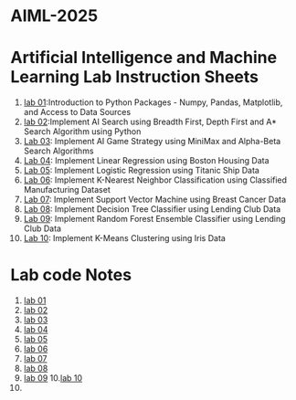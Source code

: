 # AIML-2025
# Artificial Intelligence and Machine Learning Lab Instruction Sheets
1. [lab 01](https://github.com/kirankumareranki/AIML-2025/blob/main/AIML_A1.pdf):Introduction to Python Packages - Numpy, Pandas, Matplotlib, and Access to Data Sources
2. [lab 02](https://github.com/kirankumareranki/AIML-2025/blob/main/AIML_A2.pdf):Implement AI Search using Breadth First, Depth First and A* Search Algorithm using Python
3. [Lab 03](https://github.com/kirankumareranki/AIML-2025/blob/main/AIML_A3.pdf): Implement AI Game Strategy using MiniMax and Alpha-Beta Search Algorithms
4. [Lab 04](https://github.com/kirankumareranki/AIML-2025/blob/main/AIML_A4.pdf): Implement Linear Regression using Boston Housing Data
5. [Lab 05](https://github.com/kirankumareranki/AIML-2025/blob/main/AIML_A5.pdf): Implement Logistic Regression using Titanic Ship Data
6. [Lab 06](https://github.com/kirankumareranki/AIML-2025/blob/main/AIML_A6.pdf): Implement K-Nearest Neighbor Classification using Classified Manufacturing Dataset
7. [Lab 07](https://github.com/kirankumareranki/AIML-2025/blob/main/AIML_A7.pdf): Implement Support Vector Machine using Breast Cancer Data
8. [Lab 08](https://github.com/kirankumareranki/AIML-2025/blob/main/AIML_A8.pdf): Implement Decision Tree Classifier using Lending Club Data
9. [Lab 09](https://github.com/kirankumareranki/AIML-2025/blob/main/AIML_A9.pdf): Implement Random Forest Ensemble Classifier using Lending Club Data
10. [Lab 10](https://github.com/kirankumareranki/AIML-2025/blob/main/AIML_A10.pdf): Implement K-Means Clustering using Iris Data


# Lab code Notes
1. [lab 01](https://github.com/Charanvitha/AIML-2025/blob/main/Lab01_AIML.ipynb) 
2. [lab 02](https://github.com/Charanvitha/AIML-2025/blob/main/Lab02_AIML.ipynb)
3. [lab 03](https://github.com/Charanvitha/AIML-2025/blob/main/Lab03_AIML.ipynb)
4. [lab 04](https://github.com/Charanvitha/AIML-2025/blob/main/LAB04_AIML.ipynb)
5. [lab 05](https://github.com/Charanvitha/AIML-2025/blob/main/Lab05_AIML.ipynb)
6. [lab 06](https://github.com/Charanvitha/AIML-2025/blob/main/Lab06_AIML.ipynb)
7. [lab 07](https://github.com/Charanvitha/AIML-2025/blob/main/Lab07_SVM.ipynb)
8. [lab 08](https://github.com/Charanvitha/AIML-2025/blob/main/Lab08_Decision_Tree.ipynb)
9. [lab 09](https://github.com/Charanvitha/AIML-2025/blob/main/Lab09_AIML.ipynb)
10.[lab 10](https://github.com/Charanvitha/AIML-2025/blob/main/Lab_10_.ipynb)
11. 
